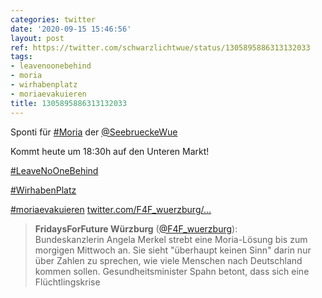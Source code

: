 ```yaml
---
categories: twitter
date: '2020-09-15 15:46:56'
layout: post
ref: https://twitter.com/schwarzlichtwue/status/1305895886313132033
tags:
- leavenoonebehind
- moria
- wirhabenplatz
- moriaevakuieren
title: 1305895886313132033
---
```

Sponti für [#Moria](/t/moria) der [@SeebrueckeWue](https://twitter.com/SeebrueckeWue) 

Kommt heute um 18:30h auf den Unteren Markt! 

[#LeaveNoOneBehind](/t/leavenoonebehind)

[#WirhabenPlatz](/t/wirhabenplatz)

[#moriaevakuieren](/t/moriaevakuieren) [twitter.com/F4F_wuerzburg/…](https://twitter.com/F4F_wuerzburg/status/1305893419651403776)
> <b>FridaysForFuture Würzburg</b> ([@F4F_wuerzburg](https://twitter.com/F4F_wuerzburg)):  
>Bundeskanzlerin Angela Merkel strebt eine Moria-Lösung bis zum morgigen Mittwoch an. Sie sieht "überhaupt keinen Sinn" darin  nur über Zahlen zu sprechen, wie viele Menschen nach Deutschland kommen sollen. Gesundheitsminister Spahn betont,  dass sich eine Flüchtlingskrise   
>  
>  

